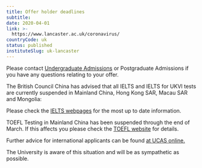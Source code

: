 ```yaml
---
title: Offer holder deadlines
subtitle: 
date: 2020-04-01
link: >-
  https://www.lancaster.ac.uk/coronavirus/
countryCode: uk
status: published
instituteSlug: uk-lancaster
---
```

Please contact [Undergraduate Admissions](mailto:ugadmissions@lancaster.ac.uk) or Postgraduate Admissions if you have any questions relating to your offer. 

The British Council China has advised that all IELTS and IELTS for UKVI tests are currently suspended in Mainland China, Hong Kong SAR, Macau SAR and Mongolia:

Please check the [IELTS webpages](https://www.ielts.org/news/2020/changes-to-ielts-test-arrangements-in-some-locations-due-to-novel-coronavirus) for the most up to date information.

TOEFL Testing in Mainland China has been suspended through the end of March. If this affects you please check the [TOEFL website](https://www.ets.org/toefl/important_update/china) for details.

 Further advice for international applicants can be found [at UCAS online.](https://www.ucas.com/undergraduate/applying-university/ucas-undergraduate-international-and-eu-students)

The University is aware of this situation and will be as sympathetic as possible.

 

